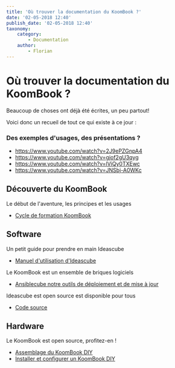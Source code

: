 ```yaml
---
title: 'Où trouver la documentation du KoomBook ?'
date: '02-05-2018 12:40'
publish_date: '02-05-2018 12:40'
taxonomy:
    category:
        - Documentation
    author:
        - Florian
---
```


# Où trouver la documentation du KoomBook ?

Beaucoup de choses ont déjà été écrites, un peu partout!

Voici donc un recueil de tout ce qui existe à ce jour :

### Des exemples d'usages, des présentations ? 
- https://www.youtube.com/watch?v=2J9ePZGnpA4
- https://www.youtube.com/watch?v=gjof2gU3qyg
- https://www.youtube.com/watch?v=lViQy0TXEwc
- https://www.youtube.com/watch?v=JNSbj-A0WKc

## Découverte du KoomBook
Le début de l'aventure, les principes et les usages 
* [Cycle de formation KoomBook](https://www.gitbook.com/book/bsf/formation-koombook)

## Software
Un petit guide pour prendre en main Ideascube
* [Manuel d'utilisation d'Ideascube](https://www.gitbook.com/book/bsf/manuel-ideascube)

Le KoomBook est un ensemble de briques logiciels
* [Ansiblecube notre outils de déploiement et de mise à jour](https://github.com/ideascube/ansiblecube/tree/oneUpdateFile)

Ideascube est open source est disponible pour tous 
* [Code source](https://framagit.org/ideascube/ideascube)

## Hardware 
Le KoomBook est open source, profitez-en ! 
* [Assemblage du KoomBook DIY](https://www.gitbook.com/book/bsf/montage-koombook)
* [Installer et configurer un KoomBook DIY](https://www.gitbook.com/book/bsf/installer-et-configurer-un-koombook/details)
